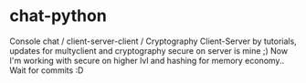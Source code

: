 # chat-python
Console chat / client-server-client / Cryptography
Client-Server by tutorials, updates for multyclient and cryptography secure on server is mine ;)
Now I'm working with secure on higher lvl and hashing for memory economy..
Wait for commits :D
